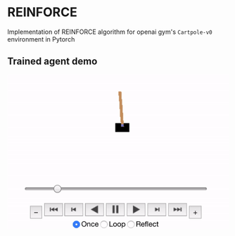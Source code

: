 # REINFORCE
Implementation of REINFORCE algorithm for openai gym's `Cartpole-v0` environment in Pytorch

## Trained agent demo

![Trained_agent](images/trained_agent.gif)
